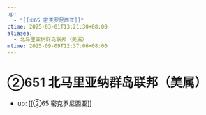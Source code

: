 ```yaml
---
up:
  - "[[②65 密克罗尼西亚]]"
ctime: 2025-03-01T13:21:30+08:00
aliases:
  - 北马里亚纳群岛联邦（美属）
mtime: 2025-09-09T12:37:06+08:00
---
```


# ②651 北马里亚纳群岛联邦（美属）

- up: [[②65 密克罗尼西亚]]
